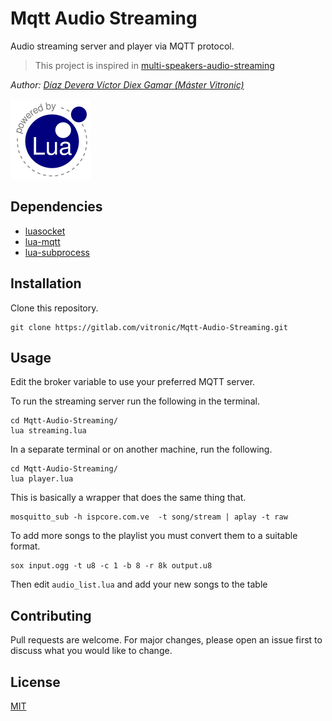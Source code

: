 # Mqtt Audio Streaming

Audio streaming server and player via MQTT protocol.

> This project is inspired in [multi-speakers-audio-streaming](https://github.com/leotok/multi-speakers-audio-streaming)

_Author:_ _[Díaz Devera Víctor Diex Gamar (Máster Vitronic)](https://www.linkedin.com/in/Master-Vitronic)_

[![Lua logo](./doc/powered-by-lua.gif)](http://www.lua.org/)

## Dependencies

* [luasocket](http://luaforge.net/projects/luasocket/)
* [lua-mqtt](https://github.com/tacigar/lua-mqtt.git) 
* [lua-subprocess](https://github.com/tdtrask/lua-subprocess)

## Installation

Clone this repository.

```
git clone https://gitlab.com/vitronic/Mqtt-Audio-Streaming.git
```

## Usage

Edit the broker variable to use your preferred MQTT server.

To run the streaming server run the following in the terminal.

```
cd Mqtt-Audio-Streaming/
lua streaming.lua
```

In a separate terminal or on another machine, run the following.

```
cd Mqtt-Audio-Streaming/
lua player.lua
```

This is basically a wrapper that does the same thing that.

```
mosquitto_sub -h ispcore.com.ve  -t song/stream | aplay -t raw
```

To add more songs to the playlist you must convert them to a suitable format.

```
sox input.ogg -t u8 -c 1 -b 8 -r 8k output.u8
```

Then edit `audio_list.lua` and add your new songs to the table


## Contributing
Pull requests are welcome. For major changes, please open an issue first to discuss what you would like to change.


## License
[MIT](https://choosealicense.com/licenses/mit/)